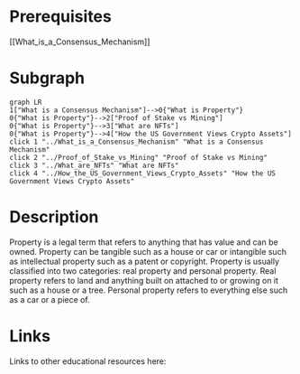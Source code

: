 # Prerequisites
[[What_is_a_Consensus_Mechanism]]



# Subgraph

```mermaid
graph LR
1["What is a Consensus Mechanism"]-->0{"What is Property"}
0{"What is Property"}-->2["Proof of Stake vs Mining"]
0{"What is Property"}-->3["What are NFTs"]
0{"What is Property"}-->4["How the US Government Views Crypto Assets"]
click 1 "../What_is_a_Consensus_Mechanism" "What is a Consensus Mechanism"
click 2 "../Proof_of_Stake_vs_Mining" "Proof of Stake vs Mining"
click 3 "../What_are_NFTs" "What are NFTs"
click 4 "../How_the_US_Government_Views_Crypto_Assets" "How the US Government Views Crypto Assets"
```



# Description
Property is a legal term that refers to anything that has value and can be owned. Property can be tangible such as a house or car or intangible such as intellectual property such as a patent or copyright. Property is usually classified into two categories: real property and personal property. Real property refers to land and anything built on attached to or growing on it such as a house or a tree. Personal property refers to everything else such as a car or a piece of.

# Links
Links to other educational resources here: